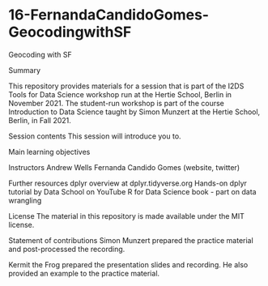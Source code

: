 # 16-FernandaCandidoGomes-GeocodingwithSF

Geocoding with SF

Summary

This repository provides materials for a session that is part of the I2DS Tools for Data Science workshop run at the Hertie School, Berlin in November 2021. The student-run workshop is part of the course Introduction to Data Science taught by Simon Munzert at the Hertie School, Berlin, in Fall 2021.

Session contents
This session will introduce you to.

Main learning objectives


Instructors
Andrew Wells
Fernanda Candido Gomes (website, twitter)


Further resources
dplyr overview at dplyr.tidyverse.org
Hands-on dplyr tutorial by Data School on YouTube
R for Data Science book - part on data wrangling

License
The material in this repository is made available under the MIT license.

Statement of contributions
Simon Munzert prepared the practice material and post-processed the recording.

Kermit the Frog prepared the presentation slides and recording. He also provided an example to the practice material.
